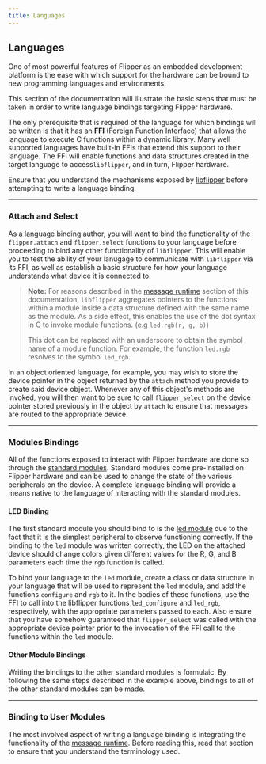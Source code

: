 ```yaml
---
title: Languages
---
```


## Languages

One of most powerful features of Flipper as an embedded development platform is
the ease with which support for the hardware can be bound to new programming
languages and environments.

This section of the documentation will illustrate the basic steps that must be
taken in order to write language bindings targeting Flipper hardware.

The only prerequisite that is required of the language for which bindings will
be written is that it has an **FFI** (Foreign Function Interface) that allows
the language to execute C functions within a dynamic library. Many well
supported languages have built-in FFIs that extend this support to their
language. The FFI will enable functions and data structures created in the
target language to access`libflipper`, and in turn, Flipper hardware.

Ensure that you understand the mechanisms exposed by
[libflipper](../libflipper/) before attempting to write a language binding.

---

### Attach and Select

As a language binding author, you will want to bind the functionality of the
`flipper.attach` and `flipper.select` functions to your language  before
proceeding to bind any other functionality of `libflipper`. This will enable you
to test the ability of your lanugage to communicate with `libflipper` via its
FFI, as well as establish a basic structure for how your language understands
what device it is connected to.

> **Note:** For reasons described in the [message runtime](../libflipper/fmr)
> section of this documentation, `libflipper` aggregates pointers to the
> functions within a module inside a data structure defined with the same name
> as the module. As a side effect, this enables the use of the dot syntax in C
> to invoke module functions. (e.g `led.rgb(r, g, b)`)
>
> This dot can be replaced with an underscore to obtain the symbol name of a
> module function. For example, the function `led.rgb` resolves to the symbol
> `led_rgb`.

In an object oriented language, for example, you may wish to store the device
pointer in the object returned by the `attach` method you provide to create said
device object. Whenever any of this object's methods are invoked, you will then
want to be sure to call `flipper_select` on the device pointer stored previously
in the object by `attach` to ensure that messages are routed to the appropriate
device.

---

### Modules Bindings

All of the functions exposed to interact with Flipper hardware are done so
through the [standard modules](../modules). Standard modules come pre-installed
on Flipper hardware and can be used to change the state of the various
peripherals on the device. A complete language binding will provide a means
native to the language of interacting with the standard modules.

#### LED Binding

The first standard module you should bind to is the
[led module](../modules/led) due to the fact that it is the simplest peripheral
to observe functioning correctly. If the binding to the `led` module was written
correctly, the LED on the attached device should change colors given different
values for the R, G, and B parameters each time the `rgb` function is called.

To bind your language to the `led` module, create a class or data structure in
your language that will be used to represent the `led` module, and add the
functions `configure` and `rgb` to it. In the bodies of these functions, use
the FFI to call into the libflipper functions `led_configure` and `led_rgb`,
respectively, with the appropriate parameters passed to each. Also ensure that
you have somehow guaranteed that `flipper_select` was called with the
appropriate device pointer prior to the invocation of the FFI call to the
functions within the `led` module.

#### Other Module Bindings

Writing the bindings to the other standard modules is formulaic. By following
the same steps described in the example above, bindings to all of the other
standard modules can be made.

---

### Binding to User Modules

The most involved aspect of writing a language binding is integrating the
functionality of the [message runtime](../libflipper/fmr). Before reading this,
read that section to ensure that you understand the terminology used.
